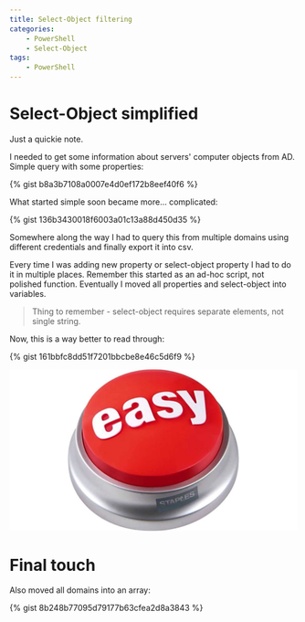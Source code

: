 ```yaml
---
title: Select-Object filtering
categories:
    - PowerShell
    - Select-Object
tags:
    - PowerShell
---
```


# Select-Object simplified

Just a quickie note.

I needed to get some information about servers' computer objects from AD. Simple query with some properties:

{% gist b8a3b7108a0007e4d0ef172b8eef40f6 %}

What started simple soon became more… complicated:

{% gist 136b3430018f6003a01c13a88d450d35 %}

Somewhere along the way I had to query this from multiple domains using different credentials and finally export it into csv.

Every time I was adding new property or select-object property I had to do it in multiple places. Remember this started as an ad-hoc script, not polished function.
Eventually I moved all properties and select-object into variables. 

> Thing to remember - select-object requires separate elements, not single string.

Now, this is a way better to read through:

{% gist 161bbfc8dd51f7201bbcbe8e46c5d6f9 %}

![Simple](/assets/images/posts/select-object-filtering/picture1.jpg)

# Final touch
Also moved all domains into an array:

{% gist 8b248b77095d79177b63cfea2d8a3843 %}



